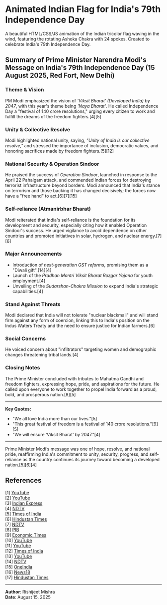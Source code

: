 # Animated Indian Flag for India's 79th Independence Day

A beautiful HTML/CSS/JS animation of the Indian tricolor flag waving in the wind, featuring the rotating Ashoka Chakra with 24 spokes. Created to celebrate India's 79th Independence Day.

## Summary of Prime Minister Narendra Modi's Message on India's 79th Independence Day (15 August 2025, Red Fort, New Delhi)

### Theme & Vision  
PM Modi emphasized the vision of *'Viksit Bharat' (Developed India) by 2047*, with this year's theme being *'Naya Bharat'*. He called Independence Day a "festival of 140 crore resolutions," urging every citizen to work and fulfill the dreams of the freedom fighters.[4][5]

### Unity & Collective Resolve  
Modi highlighted national unity, saying, *"Unity of India is our collective resolve,"* and stressed the importance of inclusion, democratic values, and honoring sacrifices made by freedom fighters.[5][12]

### National Security & Operation Sindoor  
He praised the success of *Operation Sindoor*, launched in response to the April 22 Pahalgam attack, and commended Indian forces for destroying terrorist infrastructure beyond borders. Modi announced that India's stance on terrorism and those backing it has changed decisively; the forces now have a "free hand" to act.[6][7][15]

### Self-reliance (Atmanirbhar Bharat)  
Modi reiterated that India's self-reliance is the foundation for its development and security, especially citing how it enabled Operation Sindoor's success. He urged vigilance to avoid dependence on other countries and promoted initiatives in solar, hydrogen, and nuclear energy.[7][6]

### Major Announcements  
- Introduction of *next-generation GST reforms*, promising them as a "Diwali gift".[14][4]
- Launch of the *Pradhan Mantri Viksit Bharat Rozgar Yojana* for youth employment.[4]
- Unveiling of the *Sudarshan-Chakra Mission* to expand India's strategic capabilities.[4]

### Stand Against Threats  
Modi declared that India will not tolerate "nuclear blackmail" and will stand firm against any form of coercion, linking this to India's position on the Indus Waters Treaty and the need to ensure justice for Indian farmers.[6]

### Social Concerns  
He voiced concern about "infiltrators" targeting women and demographic changes threatening tribal lands.[4]

### Closing Notes  
The Prime Minister concluded with tributes to Mahatma Gandhi and freedom fighters, expressing hope, pride, and aspirations for the future. He called upon everyone to work together to propel India forward as a proud, bold, and prosperous nation.[8][5]

***

**Key Quotes:**  
- "We all love India more than our lives."[5]
- "This great festival of freedom is a festival of 140 crore resolutions."[9][5]
- "We will ensure ‘Viksit Bharat’ by 2047."[4]

***

Prime Minister Modi’s message was one of hope, resolve, and national pride, reaffirming India's commitment to unity, security, progress, and self-reliance as the country continues its journey toward becoming a developed nation.[5][6][4]

## References
[1] [YouTube](https://www.youtube.com/watch?v=pUoHRGgPUIM)  
[2] [YouTube](https://www.youtube.com/watch?v=wsyTzZVuF40)  
[3] [Indian Express](https://indianexpress.com/article/india/79th-independence-day-2025-speech-flag-hoisting-quotes-live-updates-pm-narendra-modi-president-droupadi-murmu-speech-10188549/)  
[4] [NDTV](https://www.ndtv.com/india-news/79th-independence-day-live-updates-pm-narendra-modi-to-lead-celebrations-from-red-fort-9084196)  
[5] [Times of India](https://timesofindia.indiatimes.com/india/79th-independence-day-2025-speech-flag-hoisting-top-quotes-pm-narendra-modi/articleshow/123315226.cms)  
[6] [Hindustan Times](https://www.hindustantimes.com/india-news/indian-semiconductor-chips-soon-no-nuclear-blackmail-anymore-pm-modis-independence-day-speech-top-quotes-101755226013948.html)  
[7] [NDTV](https://www.ndtv.com/india-news/atmanirbhar-bharat-foundation-of-viksit-bharat-pm-modis-independence-day-speech-9089387)  
[8] [PIB](https://www.pib.gov.in/PressReleasePage.aspx?PRID=2156155)  
[9] [Economic Times](https://economictimes.com/news/newsblogs/independence-day-2025-celebration-live-updates-pm-narendra-modi-speech-15th-august-flag-hoisting-updates/liveblog/123314566.cms)  
[10] [YouTube](https://www.youtube.com/watch?v=eKfexcPYRPc)  
[11] [YouTube](https://www.youtube.com/watch?v=8xHs_jP2Kmc)  
[12] [Times of India](https://timesofindia.indiatimes.com/india/79th-independence-day-2025-celebrations-live-update-15-august-red-fort-delhi-pm-modi-national-flag-hoisting/liveblog/123313771.cms)  
[13] [YouTube](https://www.youtube.com/watch?v=9opHntwpzpw)  
[14] [NDTV](https://www.ndtv.com/india-news/next-generation-gst-reforms-will-be-diwali-gift-pm-modi-in-independence-day-speech-9089597)  
[15] [OneIndia](https://www.oneindia.com/india/operation-sindoor-flag-flies-over-red-fort-as-pm-modi-unfurls-tiranaga-on-79th-independence-day-7830209.html)  
[16] [News18](https://www.news18.com/india/pm-modi-marks-independence-day-2025-in-saffron-turban-tracing-a-decade-of-his-iconic-headgear-ws-l-9506693.html)  
[17] [Hindustan Times](https://www.hindustantimes.com/india-news/independence-day-2025-live-updates-pm-narendra-modi-iday-speech-red-fort-15-august-flag-hoisting-operation-sindoor-101755185777290.html)  

---

**Author**: Rishijeet Mishra  
**Date**: August 15, 2025
